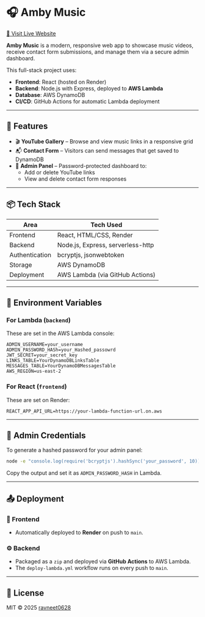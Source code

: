 # 🎧 Amby Music
[🔗 Visit Live Website](https://ambymusic-ni9u.onrender.com)

**Amby Music** is a modern, responsive web app to showcase music videos, receive contact form submissions, and manage them via a secure admin dashboard.

This full-stack project uses:
- **Frontend**: React (hosted on Render)
- **Backend**: Node.js with Express, deployed to **AWS Lambda**
- **Database**: AWS DynamoDB
- **CI/CD**: GitHub Actions for automatic Lambda deployment

---

## 🚀 Features

- 🎬 **YouTube Gallery** – Browse and view music links in a responsive grid
- 📬 **Contact Form** – Visitors can send messages that get saved to DynamoDB
- 🔐 **Admin Panel** – Password-protected dashboard to:
  - Add or delete YouTube links
  - View and delete contact form responses

---

## 📦 Tech Stack

| Area        | Tech Used                     |
|-------------|-------------------------------|
| Frontend    | React, HTML/CSS, Render       |
| Backend     | Node.js, Express, serverless-http |
| Authentication | bcryptjs, jsonwebtoken     |
| Storage     | AWS DynamoDB                  |
| Deployment  | AWS Lambda (via GitHub Actions) |

---

## 🔑 Environment Variables

### For Lambda (`backend`)
These are set in the AWS Lambda console:

```
ADMIN_USERNAME=your_username
ADMIN_PASSWORD_HASh=your_Hashed_passowrd   
JWT_SECRET=your_secret_key
LINKS_TABLE=YourDynamoDBLinksTable
MESSAGES_TABLE=YourDynamoDBMessagesTable
AWS_REGION=us-east-2
```

### For React (`frontend`)
These are set on Render:
```
REACT_APP_API_URL=https://your-lambda-function-url.on.aws
```

---

## 🔐 Admin Credentials

To generate a hashed password for your admin panel:

```bash
node -e "console.log(require('bcryptjs').hashSync('your_password', 10))"
```

Copy the output and set it as `ADMIN_PASSWORD_HASH` in Lambda.

---

## 📤 Deployment

### 🔁 Frontend
- Automatically deployed to **Render** on push to `main`.

### ⚙️ Backend
- Packaged as a `zip` and deployed via **GitHub Actions** to AWS Lambda.
- The `deploy-lambda.yml` workflow runs on every push to `main`.

---

## 📄 License

MIT © 2025 [ravneet0628](https://github.com/ravneet0628)
